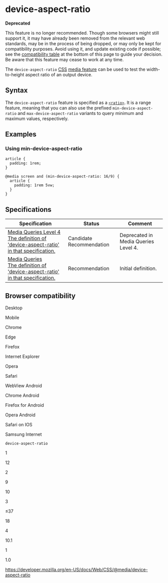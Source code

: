 # device-aspect-ratio

**Deprecated**

This feature is no longer recommended. Though some browsers might still support it, it may have already been removed from the relevant web standards, may be in the process of being dropped, or may only be kept for compatibility purposes. Avoid using it, and update existing code if possible; see the [compatibility table](#browser_compatibility) at the bottom of this page to guide your decision. Be aware that this feature may cease to work at any time.

The `device-aspect-ratio` [CSS](https://developer.mozilla.org/en-US/docs/Web/CSS) [media feature](../media_queries/using_media_queries#media_features) can be used to test the width-to-height aspect ratio of an output device.

## Syntax

The `device-aspect-ratio` feature is specified as a [`<ratio>`](../ratio). It is a range feature, meaning that you can also use the prefixed `min-device-aspect-ratio` and `max-device-aspect-ratio` variants to query minimum and maximum values, respectively.

## Examples

### Using min-device-aspect-ratio

    article {
      padding: 1rem;
    }

    @media screen and (min-device-aspect-ratio: 16/9) {
      article {
        padding: 1rem 5vw;
      }
    }

## Specifications

<table><thead><tr class="header"><th>Specification</th><th>Status</th><th>Comment</th></tr></thead><tbody><tr class="odd"><td><a href="https://drafts.csswg.org/mediaqueries-4/#device-aspect-ratio">Media Queries Level 4<br />
<span class="small">The definition of 'device-aspect-ratio' in that specification.</span></a></td><td><span class="spec-cr">Candidate Recommendation</span></td><td>Deprecated in Media Queries Level 4.</td></tr><tr class="even"><td><a href="https://drafts.csswg.org/mediaqueries-3/#device-aspect-ratio">Media Queries<br />
<span class="small">The definition of 'device-aspect-ratio' in that specification.</span></a></td><td><span class="spec-rec">Recommendation</span></td><td>Initial definition.</td></tr></tbody></table>

## Browser compatibility

Desktop

Mobile

Chrome

Edge

Firefox

Internet Explorer

Opera

Safari

WebView Android

Chrome Android

Firefox for Android

Opera Android

Safari on IOS

Samsung Internet

`device-aspect-ratio`

1

12

2

9

10

3

≤37

18

4

10.1

1

1.0

<a href="https://developer.mozilla.org/en-US/docs/Web/CSS/@media/device-aspect-ratio" class="_attribution-link">https://developer.mozilla.org/en-US/docs/Web/CSS/@media/device-aspect-ratio</a>
